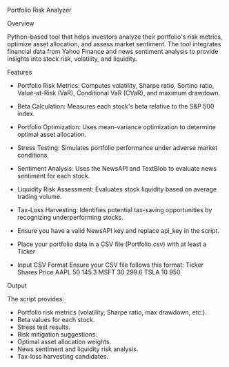 Portfolio Risk Analyzer

Overview

Python-based tool that helps investors analyze their portfolio's risk metrics, optimize asset allocation, and assess market sentiment. The tool integrates financial data from Yahoo Finance and news sentiment analysis to provide insights into stock risk, volatility, and liquidity.

Features

 - Portfolio Risk Metrics: Computes volatility, Sharpe ratio, Sortino ratio, Value-at-Risk (VaR), Conditional VaR (CVaR), and maximum drawdown.

 - Beta Calculation: Measures each stock's beta relative to the S&P 500 index.

 - Portfolio Optimization: Uses mean-variance optimization to determine optimal asset allocation.

 - Stress Testing: Simulates portfolio performance under adverse market conditions.

 - Sentiment Analysis: Uses the NewsAPI and TextBlob to evaluate news sentiment for each stock.

 - Liquidity Risk Assessment: Evaluates stock liquidity based on average trading volume.

 - Tax-Loss Harvesting: Identifies potential tax-saving opportunities by recognizing underperforming stocks.



* Ensure you have a valid NewsAPI key and replace api_key in the script.

* Place your portfolio data in a CSV file (Portfolio.csv) with at least a Ticker


- Input CSV Format
Ensure your CSV file follows this format:
Ticker	Shares	Price
AAPL	50	145.3
MSFT	30	299.6
TSLA	10	950

Output

The script provides:
- Portfolio risk metrics (volatility, Sharpe ratio, max drawdown, etc.).
- Beta values for each stock.
- Stress test results.
- Risk mitigation suggestions.
- Optimal asset allocation weights.
- News sentiment and liquidity risk analysis.
- Tax-loss harvesting candidates.
